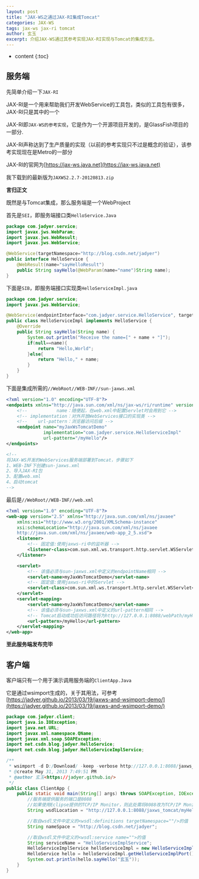 ```yaml
---
layout: post
title: "JAX-WS之通过JAX-RI集成Tomcat"
categories: JAX-WS
tags: jax-ws jax-ri tomcat
author: 玄玉
excerpt: 介绍JAX-WS通过其参考实现JAX-RI实现与Tomcat的集成方法。
---
```


* content
{:toc}


## 服务端

先简单介绍一下`JAX-RI`

JAX-RI是一个用来帮助我们开发WebService的工具包，类似的工具包有很多，JAX-RI只是其中的一个

JAX-RI即`JAX-WS的参考实现`，它是作为一个开源项目开发的，是GlassFish项目的一部分.

JAX-RI声称达到了生产质量的实现（以前的参考实现只不过是概念的验证），该参考实现现在是Metro的一部分

JAX-RI的官网为[https://jax-ws.java.net](https://jax-ws.java.net)

我下载到的最新版为`JAXWS2.2.7-20120813.zip`

**言归正文**

既然是与Tomcat集成，那么服务端是一个WebProject

首先是`SEI`，即服务端接口类`HelloService.Java`

```java
package com.jadyer.service;
import javax.jws.WebParam;
import javax.jws.WebResult;
import javax.jws.WebService;

@WebService(targetNamespace="http://blog.csdn.net/jadyer")
public interface HelloService {
    @WebResult(name="sayHelloResult")
    public String sayHello(@WebParam(name="name")String name);
}
```

下面是`SIB`，即服务端接口实现类`HelloServiceImpl.java`

```java
package com.jadyer.service;
import javax.jws.WebService;

@WebService(endpointInterface="com.jadyer.service.HelloService", targetNamespace="http://blog.csdn.net/jadyer")
public class HelloServiceImpl implements HelloService {
    @Override
    public String sayHello(String name) {
        System.out.println("Receive the name=[" + name + "]");
        if(null==name){
            return "Hello,World";
        }else{
            return "Hello," + name;
        }
    }
}
```

下面是集成所需的`//WebRoot//WEB-INF//sun-jaxws.xml`

```xml
<?xml version="1.0" encoding="UTF-8"?>
<endpoints xmlns="http://java.sun.com/xml/ns/jax-ws/ri/runtime" version="2.0">
    <!--           name：随便起，在web.xml中配置Servlet时会用到它 -->
    <!-- implementation：对外开放WebServices接口的实现类 -->
    <!--    url-pattern：浏览器访问后缀 -->
    <endpoint name="myJaxWsTomcatDemo"
              implementation="com.jadyer.service.HelloServiceImpl"
              url-pattern="/myHello"/>
</endpoints>

<!--
将JAX-WS开发的WebServices服务端部署到Tomcat，步骤如下
1、WEB-INF下创建sun-jaxws.xml
2、导入JAX-RI包
3、配置web.xml
4、启动tomcat
-->
```

最后是`//WebRoot//WEB-INF//web.xml`

```xml
<?xml version="1.0" encoding="UTF-8"?>
<web-app version="2.5" xmlns="http://java.sun.com/xml/ns/javaee"
    xmlns:xsi="http://www.w3.org/2001/XMLSchema-instance"
    xsi:schemaLocation="http://java.sun.com/xml/ns/javaee
    http://java.sun.com/xml/ns/javaee/web-app_2_5.xsd">
    <listener>
        <!-- 固定值:使用jaxws-ri中的监听器 -->
        <listener-class>com.sun.xml.ws.transport.http.servlet.WSServletContextListener</listener-class>
    </listener>

    <servlet>
        <!-- 该值必须与sun-jaxws.xml中定义的endpointName相同 -->
        <servlet-name>myJaxWsTomcatDemo</servlet-name>
        <!-- 固定值:使用jaxws-ri中的Servlet -->
        <servlet-class>com.sun.xml.ws.transport.http.servlet.WSServlet</servlet-class>
    </servlet>
    <servlet-mapping>
        <servlet-name>myJaxWsTomcatDemo</servlet-name>
        <!-- 该值必须与sun-jaxws.xml中定义的url-pattern相同 -->
        <!-- Tomcat启动成功后访问路径将为http://127.0.0.1:8088/webPath/myHello?wsdl -->
        <url-pattern>/myHello</url-pattern>
    </servlet-mapping>
</web-app>
```

**至此服务端发布完毕**

## 客户端

客户端只有一个用于演示调用服务端的`ClientApp.Java`

它是通过wsimport生成的，关于其用法，可参考[https://jadyer.github.io/2013/03/19/jaxws-and-wsimport-demo/](https://jadyer.github.io/2013/03/19/jaxws-and-wsimport-demo/)

```java
package com.jadyer.client;
import java.io.IOException;
import java.net.URL;
import javax.xml.namespace.QName;
import javax.xml.soap.SOAPException;
import net.csdn.blog.jadyer.HelloService;
import net.csdn.blog.jadyer.HelloServiceImplService;

/**
 * wsimport -d D:/Download/ -keep -verbose http://127.0.0.1:8088/jaxws_tomcat/myHello?wsdl
 * @create May 31, 2013 7:49:51 PM
 * @author 玄玉<https://jadyer.github.io/>
 */
public class ClientApp {
    public static void main(String[] args) throws SOAPException, IOException {
        //服务端提供服务的端口是8088
        //如果使用Eclipse提供的TCP/IP Monitor，则此处需将8088改为TCP/IP Monitor监听的本地端口
        String wsdlLocation = "http://127.0.0.1:8088/jaxws_tomcat/myHello?wsdl";

        //取自wsdl文件中定义的<wsdl:definitions targetNamespace=""/>的值
        String nameSpace = "http://blog.csdn.net/jadyer";

        //取自wsdl文件中定义的<wsdl:service name="">的值
        String serviceName = "HelloServiceImplService";
        HelloServiceImplService helloServiceImpl = new HelloServiceImplService(new URL(wsdlLocation), new QName(nameSpace, serviceName));
        HelloService hello = helloServiceImpl.getHelloServiceImplPort();
        System.out.println(hello.sayHello("玄玉"));
    }
}
```